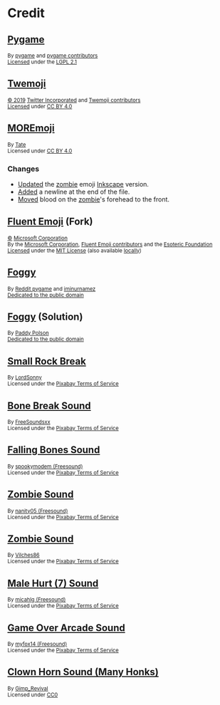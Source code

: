 # Credit

## [Pygame][pygame]

<sup>By [pygame][pygame-author] and [pygame contributors][pygame-contributors]</sup>\
<sup>[Licensed][pygame-license-statement] under the [LGPL 2.1][pygame-license]</sup>

## [Twemoji][twemoji]

<sup>[&copy; 2019][twemoji-copyright] [Twitter Incorporated][twemoji-author] and [Twemoji contributors][twemoji-contributors]</sup>\
<sup>[Licensed][twemoji-license-statement] under [CC BY 4.0][twemoji-license]</sup>

## [MOREmoji][moremoji]

<sup>By [Tate][moremoji-author]</sup>\
<sup>Licensed under [CC BY 4.0][cc-by-4.0-license]</sup>

### Changes

- [Updated](https://github.com/esotericfoundation/pycrypts/commit/1921a397afc41106a342057bfb569d71ad9887aa) the [zombie][moremoji-zombie] emoji [Inkscape][inkscape] version.
- [Added](https://github.com/esotericfoundation/pycrypts/commit/124e421ec67e9f5aac763ea1728e1239dea6dc72) a newline at the end of the file.
- [Moved](https://github.com/esotericfoundation/pycrypts/commit/b478a2ba77a4454696a1ace5aa244930ef887de1) blood on the [zombie][moremoji-zombie]'s forehead to the front.

## [Fluent Emoji][fluent-emoji] (Fork)

<sup>[&copy;][fluent-emoji-copyright] [Microsoft Corporation][fluent-emoji-author]</sup>\
<sup>By the [Microsoft Corporation][fluent-emoji-author], [Fluent Emoji contributors][fluent-emoji-contributors] and the [Esoteric Foundation][fluent-emoji-fork-author]</sup>\
<sup>[Licensed][fluent-emoji-license-statement] under the [MIT License][fluent-emoji-license] (also available [locally][mit-license])</sup>

## [Foggy][foggy]

<sup>By [Reddit pygame][foggy-author] and [iminurnamez][foggy-creator]</sup>\
<sup>[Dedicated to the public domain][foggy-license]</sup>

## [Foggy][foggy-fork] (Solution)

<sup>By [Paddy Polson][foggy-fork-author]</sup>\
<sup>[Dedicated to the public domain][foggy-fork-license]</sup>

## [Small Rock Break][small-rock-break]

<sup>By [LordSonny][small-rock-break-author]</sup>\
<sup>Licensed under the [Pixabay Terms of Service][small-rock-break-license]</sup>

## [Bone Break Sound][bone-break-sound]

<sup>By [FreeSoundsxx][bone-break-sound-author]</sup>\
<sup>Licensed under the [Pixabay Terms of Service][bone-break-sound-license]</sup>

## [Falling Bones Sound][falling-bones-sound]

<sup>By [spookymodem (Freesound)][falling-bones-sound-author]</sup>\
<sup>Licensed under the [Pixabay Terms of Service][falling-bones-sound-license]</sup>

## [Zombie Sound][zombie-sound]

<sup>By [nanity05 (Freesound)][zombie-sound-author]</sup>\
<sup>Licensed under the [Pixabay Terms of Service][zombie-sound-license]</sup>

## [Zombie Sound][zombie-death-sound]

<sup>By [Vilches86][zombie-death-sound-author]</sup>\
<sup>Licensed under the [Pixabay Terms of Service][zombie-death-sound-license]</sup>

## [Male Hurt (7) Sound][male-hurt-sound]

<sup>By [micahlg (Freesound)][male-hurt-sound-author]</sup>\
<sup>Licensed under the [Pixabay Terms of Service][male-hurt-sound-license]</sup>

## [Game Over Arcade Sound][game-over-arcade-sound]

<sup>By [myfox14 (Freesound)][game-over-arcade-sound-author]</sup>\
<sup>Licensed under the [Pixabay Terms of Service][game-over-arcade-sound-license]</sup>

## [Clown Horn Sound (Many Honks)][clown-horn-many-honks]

<sup>By [Gimp_Revival][clown-horn-many-honks-author]</sup>\
<sup>Licensed under [CC0][clown-horn-many-honks-license]</sup>

<!-- Link aliases -->

[pygame]: https://www.pygame.org/
[pygame-author]: https://github.com/pygame/
[pygame-contributors]: https://github.com/pygame/pygame/graphs/contributors
[pygame-license-statement]: https://github.com/pygame/pygame/blob/2.6.1/README.rst?plain=1#L230
[pygame-license]: https://github.com/pygame/pygame/blob/2.6.1/docs/LGPL.txt

[inkscape]: https://inkscape.org/

[twemoji]: https://github.com/twitter/twemoji/tree/d94f4cf793e6d5ca592aa00f58a88f6a4229ad43
[twemoji-copyright]: https://github.com/twitter/twemoji/blob/d94f4cf793e6d5ca592aa00f58a88f6a4229ad43/README.md?plain=1#L262
[twemoji-author]: https://github.com/twitter
[twemoji-contributors]: https://github.com/twitter/twemoji/graphs/contributors
[twemoji-license-statement]: https://github.com/twitter/twemoji/blob/d94f4cf793e6d5ca592aa00f58a88f6a4229ad43/README.md?plain=1#L266
[twemoji-license]: https://github.com/twitter/twemoji/blob/d94f4cf793e6d5ca592aa00f58a88f6a4229ad43/LICENSE-GRAPHICS

[moremoji]: https://moremoji.allezsoyez.com/
[moremoji-author]: https://allezsoyez.com

[moremoji-zombie]: ../pycrypts/assets/images/entities/living/monsters/zombie.svg

[fluent-emoji]: https://github.com/esotericfoundation/fluentui-emoji/tree/11cd274b2f705419ded6d133f94b04bbada1fa02
[fluent-emoji-copyright]: https://github.com/esotericfoundation/fluentui-emoji/blob/11cd274b2f705419ded6d133f94b04bbada1fa02/LICENSE#L3
[fluent-emoji-author]: https://github.com/microsoft
[fluent-emoji-contributors]: https://github.com/esotericfoundation/fluentui-emoji/graphs/contributors
[fluent-emoji-fork-author]: https://esoteric.foundation
[fluent-emoji-license-statement]: https://github.com/esotericfoundation/fluentui-emoji/tree/11cd274b2f705419ded6d133f94b04bbada1fa02?tab=License-1-ov-file
[fluent-emoji-license]: https://github.com/esotericfoundation/fluentui-emoji/blob/11cd274b2f705419ded6d133f94b04bbada1fa02/LICENSE

[foggy]: https://github.com/reddit-pygame/Foggy/tree/e9868e9fcaebd665d25c2d8a32f676d3cc363f0e
[foggy-author]: https://github.com/reddit-pygame
[foggy-creator]: https://github.com/iminurnamez
[foggy-license]: https://github.com/reddit-pygame/Foggy/blob/e9868e9fcaebd665d25c2d8a32f676d3cc363f0e/attribution.txt#L26

[foggy-fork]: https://github.com/paddypolson/Foggy/tree/10b27bff350db929b2f6850ad1edb9a2dab0e2fa
[foggy-fork-author]: https://github.com/paddypolson
[foggy-fork-license]: https://github.com/paddypolson/Foggy/blob/10b27bff350db929b2f6850ad1edb9a2dab0e2fa/attribution.txt#L26

[small-rock-break]: https://pixabay.com/sound-effects/small-rock-break-194553/?utm_source=link-attribution&utm_medium=referral&utm_campaign=music&utm_content=194553
[small-rock-break-author]: https://pixabay.com/users/lordsonny-38439655/?utm_source=link-attribution&utm_medium=referral&utm_campaign=music&utm_content=194553
[small-rock-break-license]: https://pixabay.com/service/terms/?utm_source=link-attribution&utm_medium=referral&utm_campaign=music&utm_content=194553

[bone-break-sound]: https://pixabay.com/sound-effects/bone-break-sound-269658/?utm_source=link-attribution&utm_medium=referral&utm_campaign=music&utm_content=269658
[bone-break-sound-author]: https://pixabay.com/users/freesoundsxx-47251115/?utm_source=link-attribution&utm_medium=referral&utm_campaign=music&utm_content=269658
[bone-break-sound-license]: https://pixabay.com/service/terms/?utm_source=link-attribution&utm_medium=referral&utm_campaign=music&utm_content=269658

[falling-bones-sound]: https://pixabay.com/sound-effects/falling-bones-87568/?utm_source=link-attribution&utm_medium=referral&utm_campaign=music&utm_content=87568
[falling-bones-sound-author]: https://pixabay.com/users/freesound_community-46691455/?utm_source=link-attribution&utm_medium=referral&utm_campaign=music&utm_content=87568
[falling-bones-sound-license]: https://pixabay.com/service/terms/?utm_source=link-attribution&utm_medium=referral&utm_campaign=music&utm_content=87568

[zombie-sound]: https://pixabay.com/sound-effects/zombie-6851/?utm_source=link-attribution&utm_medium=referral&utm_campaign=music&utm_content=6851
[zombie-sound-author]: https://pixabay.com/users/freesound_community-46691455/?utm_source=link-attribution&utm_medium=referral&utm_campaign=music&utm_content=6851
[zombie-sound-license]: https://pixabay.com/service/terms/?utm_source=link-attribution&utm_medium=referral&utm_campaign=music&utm_content=6851

[zombie-death-sound]: https://pixabay.com/sound-effects/zombie-15965/?utm_source=link-attribution&utm_medium=referral&utm_campaign=music&utm_content=15965
[zombie-death-sound-author]: https://pixabay.com/users/vilches86-12269887/?utm_source=link-attribution&utm_medium=referral&utm_campaign=music&utm_content=15965
[zombie-death-sound-license]: https://pixabay.com/service/terms/?utm_source=link-attribution&utm_medium=referral&utm_campaign=music&utm_content=15965

[male-hurt-sound]: https://pixabay.com/sound-effects/male-hurt7-48124/?utm_source=link-attribution&utm_medium=referral&utm_campaign=music&utm_content=48124
[male-hurt-sound-author]: https://pixabay.com/users/freesound_community-46691455/?utm_source=link-attribution&utm_medium=referral&utm_campaign=music&utm_content=48124
[male-hurt-sound-license]: https://pixabay.com/service/terms/?utm_source=link-attribution&utm_medium=referral&utm_campaign=music&utm_content=48124

[game-over-arcade-sound]: https://pixabay.com/sound-effects/game-over-arcade-6435/?utm_source=link-attribution&utm_medium=referral&utm_campaign=music&utm_content=6435
[game-over-arcade-sound-author]: https://pixabay.com/users/freesound_community-46691455/?utm_source=link-attribution&utm_medium=referral&utm_campaign=music&utm_content=6435
[game-over-arcade-sound-license]: https://pixabay.com/service/terms/?utm_source=link-attribution&utm_medium=referral&utm_campaign=music&utm_content=6435

[clown-horn-many-honks]: https://freesound.org/people/Gimp_Revival/sounds/588591/
[clown-horn-many-honks-author]: https://www.youtube.com/@GimpRevival/videos
[clown-horn-many-honks-license]: https://creativecommons.org/publicdomain/zero/1.0/

<!-- Generic licenses -->

<!-- Local -->

[mit-license]: ./assets/text/licenses/LICENSE-MIT

<!-- Remote -->

[cc-by-4.0-license]: https://creativecommons.org/licenses/by/4.0/
